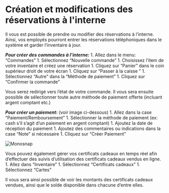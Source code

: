 # Création et modifications des réservations à l'interne

Il vous est possible de prendre ou modifier des réservations à l’interne. Ainsi, vos employés pourront entrer les réservations téléphoniques dans le système et garder l’inventaire à jour. 

***Pour créer des commandes à l’interne:***
1. 
Allez dans le menu:  “Commandes”
1. 
Sélectionnez “Nouvelle commande”
1. 
Choisissez l’item de votre inventaire et créez une réservation
1. 
Cliquez sur “Panier” dans le coin supérieur droit de votre écran
1. 
Cliquez sur “Passer à la caisse ”
1. 
Sélectionnez “Autre” dans la “Méthode de paiement”
1. 
Cliquez sur “Confirmer la commande”

Vous serez redirigé vers l’état de votre commande. Il vous sera ensuite possible de sélectionner toute autre méthode de paiement offerte (incluant argent comptant etc.)

***Pour créer un paiement:*** (voir image ci-dessous)
1. 
Allez dans la case “Paiement/Remboursement” 
1. 
Sélectionner la méthode de paiement (ex: cash s’il s’agit d’un paiement en argent comptant)
1. 
Ajoutez la date de réception du paiement
1. 
Ajoutez des commentaires ou indications dans la case “Note” si nécessaire
1. 
Cliquez sur “Créer Paiement”

![Monosnap](https://www.monosnap.com/file/rQ9gLwrWrwYQFWk6vEAozs1O5jl1OD)

Vous pouvez également gérer vos certificats cadeaux en temps réel afin d’effectuer des suivis d’utilisation des certificats cadeaux vendus en ligne. 
1. 
Allez dans “Inventaire”
1. 
Sélectionnez “Certificats cadeaux” 
1. 
Sélectionnez “Cartes”

Il vous sera ainsi possible de voir les montants des certificats cadeaux vendues, ainsi que le solde disponible dans chacune d’entre elles. 

